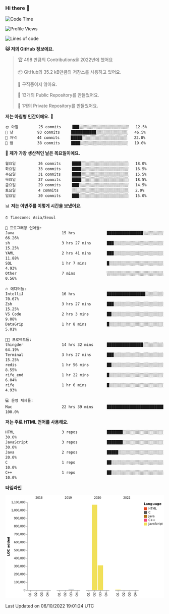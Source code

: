 ### Hi there 👋

<!--
**otm0937/otm0937** is a ✨ _special_ ✨ repository because its `README.md` (this file) appears on your GitHub profile.

Here are some ideas to get you started:

- 🔭 I’m currently working on ...
- 🌱 I’m currently learning ...
- 👯 I’m looking to collaborate on ...
- 🤔 I’m looking for help with ...
- 💬 Ask me about ...
- 📫 How to reach me: ...
- 😄 Pronouns: ...
- ⚡ Fun fact: ...
-->

  <!--START_SECTION:waka-->
![Code Time](http://img.shields.io/badge/Code%20Time-446%20hrs%2034%20mins-blue)

![Profile Views](http://img.shields.io/badge/Profile%20Views-0-blue)

![Lines of code](https://img.shields.io/badge/%EC%A0%80%EB%8A%94%20%EC%97%AC%ED%83%9C%EA%B9%8C%EC%A7%80%20-1%20Million%20%EC%A4%84%EC%9D%98%20%EC%BD%94%EB%93%9C%EB%A5%BC%20%EC%9E%91%EC%84%B1%ED%96%88%EC%96%B4%EC%9A%94.-blue)

**🐱 저의 GitHub 정보에요.** 

> 🏆 498 만큼의 Contributions을 2022년에 했어요
 > 
> 📦 GitHub의 35.2 kB만큼의 저장소를 사용하고 있어요. 
 > 
> 🚫 구직중이지 않아요.
 > 
> 📜 13개의 Public Repository를 만들었어요. 
 > 
> 🔑 1개의 Private Repository를 만들었어요. 
 > 
**저는 아침형 인간이에요. 🐤** 

```text
🌞 아침         25 commits     ███░░░░░░░░░░░░░░░░░░░░░░   12.5% 
🌆 낮　         93 commits     ███████████░░░░░░░░░░░░░░   46.5% 
🌃 저녁         44 commits     █████░░░░░░░░░░░░░░░░░░░░   22.0% 
🌙 밤　         38 commits     ████░░░░░░░░░░░░░░░░░░░░░   19.0%

```
📅 **제가 가장 생산적인 날은 목요일이에요.** 

```text
월요일          36 commits     ████░░░░░░░░░░░░░░░░░░░░░   18.0% 
화요일          33 commits     ████░░░░░░░░░░░░░░░░░░░░░   16.5% 
수요일          31 commits     ████░░░░░░░░░░░░░░░░░░░░░   15.5% 
목요일          37 commits     ████░░░░░░░░░░░░░░░░░░░░░   18.5% 
금요일          29 commits     ███░░░░░░░░░░░░░░░░░░░░░░   14.5% 
토요일          4 commits      ░░░░░░░░░░░░░░░░░░░░░░░░░   2.0% 
일요일          30 commits     ███░░░░░░░░░░░░░░░░░░░░░░   15.0%

```


📊 **저는 이번주를 이렇게 시간을 보냈어요.** 

```text
⌚︎ Timezone: Asia/Seoul

💬 프로그래밍 언어들: 
Java                     15 hrs              ████████████████░░░░░░░░░   66.26% 
sh                       3 hrs 27 mins       ███░░░░░░░░░░░░░░░░░░░░░░   15.25% 
YAML                     2 hrs 41 mins       ███░░░░░░░░░░░░░░░░░░░░░░   11.88% 
SQL                      1 hr 7 mins         █░░░░░░░░░░░░░░░░░░░░░░░░   4.93% 
Other                    7 mins              ░░░░░░░░░░░░░░░░░░░░░░░░░   0.56%

🔥 에디터들: 
IntelliJ                 16 hrs              █████████████████░░░░░░░░   70.67% 
Zsh                      3 hrs 27 mins       ███░░░░░░░░░░░░░░░░░░░░░░   15.25% 
VS Code                  2 hrs 3 mins        ██░░░░░░░░░░░░░░░░░░░░░░░   9.08% 
DataGrip                 1 hr 8 mins         █░░░░░░░░░░░░░░░░░░░░░░░░   5.01%

🐱‍💻 프로젝트들: 
thingder                 14 hrs 32 mins      ████████████████░░░░░░░░░   64.19% 
Terminal                 3 hrs 27 mins       ███░░░░░░░░░░░░░░░░░░░░░░   15.25% 
redis                    1 hr 56 mins        ██░░░░░░░░░░░░░░░░░░░░░░░   8.55% 
rife_end                 1 hr 22 mins        █░░░░░░░░░░░░░░░░░░░░░░░░   6.04% 
rife                     1 hr 6 mins         █░░░░░░░░░░░░░░░░░░░░░░░░   4.93%

💻 운영 체제들: 
Mac                      22 hrs 39 mins      █████████████████████████   100.0%

```

**저는 주로 HTML 언어를 사용해요.** 

```text
HTML                     3 repos             ███████░░░░░░░░░░░░░░░░░░   30.0% 
JavaScript               3 repos             ███████░░░░░░░░░░░░░░░░░░   30.0% 
Java                     2 repos             █████░░░░░░░░░░░░░░░░░░░░   20.0% 
C                        1 repo              ██░░░░░░░░░░░░░░░░░░░░░░░   10.0% 
C++                      1 repo              ██░░░░░░░░░░░░░░░░░░░░░░░   10.0%

```


**타임라인**

![Chart not found](https://raw.githubusercontent.com/otm0937/otm0937/main/charts/bar_graph.png) 


 Last Updated on 06/10/2022 19:01:24 UTC
<!--END_SECTION:waka-->
